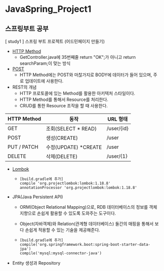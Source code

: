 # JavaSpring_Project1

## 스프링부트 공부

[ study1 ] 스프링 부트 프로젝트 (어드민페이지 만들기)

- [HTTP Method](https://github.com/Leeseonha/JavaSpring_Project/commit/9b6b348d2541a0155f922f02fb6de6bba4416434)
  - GetController.java에 35번째줄 return "OK";가 아니고 return searchParam;이 맞는 방식
- [POST](https://github.com/Leeseonha/JavaSpring_Project/commit/ace583a74f7b063be670aac2082f2a0a26b3a05f)
  - HTTP Method에는 POST와 마찮가지로 BODY에 데이터가 들어 있으며, 주로 업데이트에 사용한다.
- REST의 개념
  - HTTP 프로토콜에 있는 Method를 활용한 아키텍처 스타일이다.
  - HTTP Method를 통해서 Resource를 처리한다.
  - CRUD를 통한 Resource 조작을 할 때 사용한다.

| HTTP Method | 동작                 | URL 형태   |
| ----------- | -------------------- | ---------- |
| GET         | 조회(SELECT * READ)  | /user/{id} |
| POST        | 생성(CREATE)         | /user      |
| PUT / PATCH | 수정(UPDATE) *CREATE | /user      |
| DELETE      | 삭제(DELETE)         | /user/{1}  |



- [Lombok](https://github.com/Leeseonha/JavaSpring_Project/commit/82a923f278b50e8157e0f5cbc7ecefe7c010f2a8)

  - ```
    [build.gradle에 추가]
    compile 'org.projectlombok:lombok:1.18.8'
    annotationProcessor 'org.projectlombok:lombok:1.18.8'
    ```

- JPA(Java Persistent API)

  - ORM(Object Relational Mapping)으로, RDB 데이터베이스의 정보를 객체지향으로 손쉽게 활용할 수 있도록 도와주는 도구이다.

  - Object(자바객체)와 Relation(관계형 데이터베이스) 둘간의 매핑을 통해서 보다 손쉽게 적용할 수 있는 기술을 제공해준다.

  - ```
    [build.gradle에 추가]
    compile('org.springframework.boot:spring-boot-starter-data-jpa')
    compile('mysql:mysql-connector-java')
    ```

- Entity 생성과 Repository

